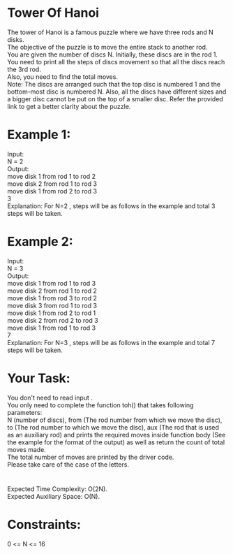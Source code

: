 # Tower Of Hanoi
The tower of Hanoi is a famous puzzle where we have three rods and N disks.  
The objective of the puzzle is to move the entire stack to another rod.  
You are given the number of discs N. Initially, these discs are in the rod 1.  
You need to print all the steps of discs movement so that all the discs reach the 3rd rod.  
Also, you need to find the total moves.  
Note: The discs are arranged such that the top disc is numbered 1 and the bottom-most disc is numbered N. Also, all the discs have different sizes and a bigger disc cannot be put on the top of a smaller disc. Refer the provided link to get a better clarity about the puzzle.

# Example 1:

Input:  
N = 2  
Output:  
move disk 1 from rod 1 to rod 2  
move disk 2 from rod 1 to rod 3  
move disk 1 from rod 2 to rod 3  
3  
Explanation: For N=2 , steps will be
as follows in the example and total
3 steps will be taken.

# Example 2:

Input:  
N = 3  
Output:  
move disk 1 from rod 1 to rod 3  
move disk 2 from rod 1 to rod 2  
move disk 1 from rod 3 to rod 2  
move disk 3 from rod 1 to rod 3  
move disk 1 from rod 2 to rod 1  
move disk 2 from rod 2 to rod 3  
move disk 1 from rod 1 to rod 3  
7  
Explanation: For N=3 , steps will be
as follows in the example and total
7 steps will be taken.

# Your Task:
You don't need to read input .  
You only need to complete the function toh() that takes following parameters:  
N (number of discs), from (The rod number from which we move the disc), to (The rod number to which we move the disc), aux (The rod that is used as an auxiliary rod) and prints the required moves inside function body (See the example for the format of the output) as well as return the count of total moves made.  
The total number of moves are printed by the driver code.  
Please take care of the case of the letters.

#
Expected Time Complexity: O(2N).  
Expected Auxiliary Space: O(N).

# Constraints:
0 <= N <= 16
